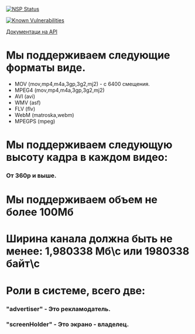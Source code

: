 
[![NSP Status](https://nodesecurity.io/orgs/efflife/projects/9c08c8c5-dbcd-42fb-bf44-9061654b6ddb/badge)](https://nodesecurity.io/orgs/efflife/projects/9c08c8c5-dbcd-42fb-bf44-9061654b6ddb)


<a href="https://snyk.io/test/github/simvolice/adsme2"><img src="https://snyk.io/test/github/simvolice/adsme2/badge.svg" alt="Known Vulnerabilities" data-canonical-src="https://snyk.io/test/github/simvolice/adsme2" style="max-width:100%;"></a>



[Документаци на API](https://github.com/simvolice/adsme2/wiki)



# Мы поддерживаем следующие форматы виде.
* MOV (mov,mp4,m4a,3gp,3g2,mj2) - с 6400 смещения.
* MPEG4 (mov,mp4,m4a,3gp,3g2,mj2)
* AVI (avi)
* WMV (asf)
* FLV (flv)
* WebM (matroska,webm)
* MPEGPS (mpeg)


# Мы поддерживаем следующую высоту кадра в каждом видео:
### От 360p и выше.


# Мы поддерживаем объем не более 100Мб

# Ширина канала должна быть не менее: 1,980338 Мб\с или 1980338 байт\с

# Роли в системе, всего две:
### "advertiser" - Это рекламодатель.
### "screenHolder" - Это экрано - владелец.